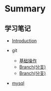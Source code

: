 # Summary

## 学习笔记

* [Introduction](README.md)
* git

    * [基础操作](git/Git\(基础操作\).md)
    * [Branch(分支)](git/Branch\(分支\).md)
    * [Branch(分支)](git/Branch\(分支\).md)
    
* [mysql](mysql.md)

